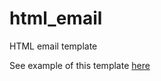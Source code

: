 # html_email
HTML email template

See example of this template <a href="http://craig-o-curtis.github.io/html_email/" target="_blank">here</a>
